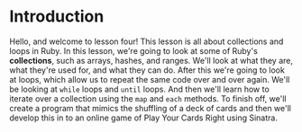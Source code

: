 # Introduction

Hello, and welcome to lesson four! This lesson is all about collections and loops in Ruby. In this lesson, we're going to look at some of Ruby's **collections**, such as arrays, hashes, and ranges.  We'll look at what they are, what they're used for, and what they can do. After this we're going to look at loops, which allow us to repeat the same code over and over again. We'll be looking at `while` loops and `until` loops. And then we'll learn how to iterate over a collection using the `map` and `each` methods. To finish off, we'll create a program that mimics the shuffling of a deck of cards and then we'll develop this in to an online game of Play Your Cards Right using Sinatra.